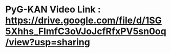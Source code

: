 # PyG-KAN Video Link : https://drive.google.com/file/d/1SG5Xhhs_FlmfC3oVJoJcfRfxPV5sn0oq/view?usp=sharing
